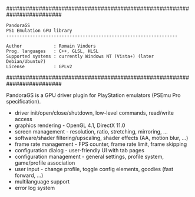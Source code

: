 #########################################################################

    PandoraGS
    PS1 Emulation GPU library
    -----------------------------------------------------------------
    
    Author            : Romain Vinders
    Prog. languages   : C++, GLSL, HLSL
    Supported systems : currently Windows NT (Vista+) (later Debian/Ubuntu?)
    License           : GPLv2

#########################################################################

PandoraGS is a GPU driver plugin for PlayStation emulators (PSEmu Pro specification).

- driver init/open/close/shutdown, low-level commands, read/write access
- graphics rendering - OpenGL 4.1, DirectX 11.0
- screen management - resolution, ratio, stretching, mirroring, ...
- software/shader filtering/upscaling, shader effects (AA, motion blur, ...)
- frame rate management - FPS counter, frame rate limit, frame skipping
- configuration dialog - user-friendly UI with tab pages
- configuration management - general settings, profile system, game/profile association
- user input - change profile, toggle config elements, goodies (fast forward, ...)
- multilanguage support
- error log system
